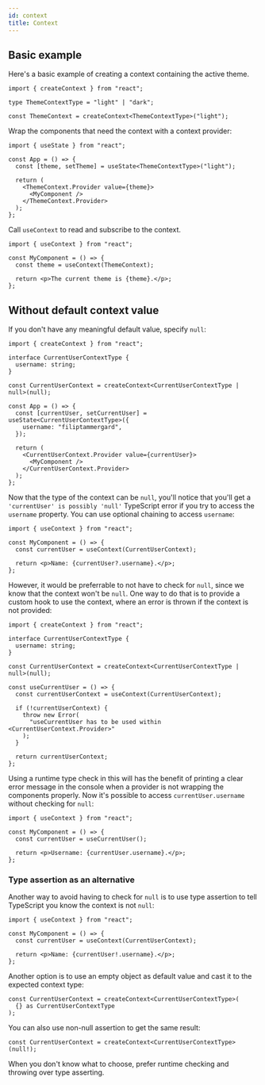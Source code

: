 ```yaml
---
id: context
title: Context
---
```


## Basic example

Here's a basic example of creating a context containing the active theme.

```tsx
import { createContext } from "react";

type ThemeContextType = "light" | "dark";

const ThemeContext = createContext<ThemeContextType>("light");
```

Wrap the components that need the context with a context provider:

```tsx
import { useState } from "react";

const App = () => {
  const [theme, setTheme] = useState<ThemeContextType>("light");

  return (
    <ThemeContext.Provider value={theme}>
      <MyComponent />
    </ThemeContext.Provider>
  );
};
```

Call `useContext` to read and subscribe to the context.

```tsx
import { useContext } from "react";

const MyComponent = () => {
  const theme = useContext(ThemeContext);

  return <p>The current theme is {theme}.</p>;
};
```

## Without default context value

If you don't have any meaningful default value, specify `null`:

```tsx
import { createContext } from "react";

interface CurrentUserContextType {
  username: string;
}

const CurrentUserContext = createContext<CurrentUserContextType | null>(null);
```

```tsx
const App = () => {
  const [currentUser, setCurrentUser] = useState<CurrentUserContextType>({
    username: "filiptammergard",
  });

  return (
    <CurrentUserContext.Provider value={currentUser}>
      <MyComponent />
    </CurrentUserContext.Provider>
  );
};
```

Now that the type of the context can be `null`, you'll notice that you'll get a `'currentUser' is possibly 'null'` TypeScript error if you try to access the `username` property. You can use optional chaining to access `username`:

```tsx
import { useContext } from "react";

const MyComponent = () => {
  const currentUser = useContext(CurrentUserContext);

  return <p>Name: {currentUser?.username}.</p>;
};
```

However, it would be preferrable to not have to check for `null`, since we know that the context won't be `null`. One way to do that is to provide a custom hook to use the context, where an error is thrown if the context is not provided:

```tsx
import { createContext } from "react";

interface CurrentUserContextType {
  username: string;
}

const CurrentUserContext = createContext<CurrentUserContextType | null>(null);

const useCurrentUser = () => {
  const currentUserContext = useContext(CurrentUserContext);

  if (!currentUserContext) {
    throw new Error(
      "useCurrentUser has to be used within <CurrentUserContext.Provider>"
    );
  }

  return currentUserContext;
};
```

Using a runtime type check in this will has the benefit of printing a clear error message in the console when a provider is not wrapping the components properly. Now it's possible to access `currentUser.username` without checking for `null`:

```tsx
import { useContext } from "react";

const MyComponent = () => {
  const currentUser = useCurrentUser();

  return <p>Username: {currentUser.username}.</p>;
};
```

### Type assertion as an alternative

Another way to avoid having to check for `null` is to use type assertion to tell TypeScript you know the context is not `null`:

```tsx
import { useContext } from "react";

const MyComponent = () => {
  const currentUser = useContext(CurrentUserContext);

  return <p>Name: {currentUser!.username}.</p>;
};
```

Another option is to use an empty object as default value and cast it to the expected context type:

```tsx
const CurrentUserContext = createContext<CurrentUserContextType>(
  {} as CurrentUserContextType
);
```

You can also use non-null assertion to get the same result:

```tsx
const CurrentUserContext = createContext<CurrentUserContextType>(null!);
```

When you don't know what to choose, prefer runtime checking and throwing over type asserting.
